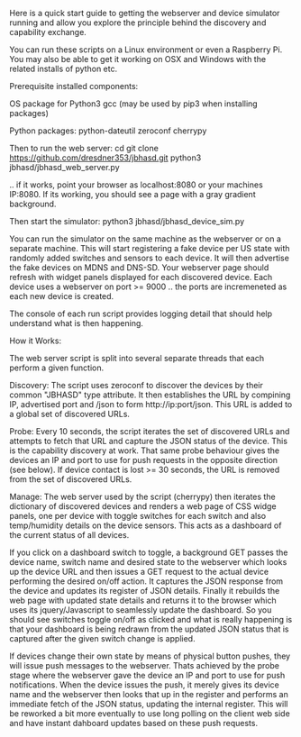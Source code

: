 Here is a quick start guide to getting the webserver and device simulator running and allow you 
explore the principle behind the discovery and capability exchange.

You can run these scripts on a Linux environment or even a Raspberry Pi. You may also be able 
to get it working on OSX and Windows with the related installs of python etc. 

Prerequisite installed components:

OS package for Python3
gcc (may be used by pip3 when installing packages)

Python packages:
python-dateutil
zeroconf
cherrypy

Then to run the web server:
cd <your work dir>
git clone https://github.com/dresdner353/jbhasd.git
python3 jbhasd/jbhasd_web_server.py

.. if it works, point your browser as localhost:8080 or your machines IP:8080. If its working, 
you should see a page with a gray gradient background.

Then start the simulator:
python3 jbhasd/jbhasd_device_sim.py

You can run the simulator on the same machine as the webserver or on a separate machine. This will 
start registering a fake device per US state with randomly added switches and sensors to each device.
It will then advertise the fake devices on MDNS and DNS-SD. Your webserver page should refresh with 
widget panels displayed for each discovered device. Each device uses a webserver on 
port >= 9000 .. the ports are incremeneted as each new device is created. 

The console of each run script provides logging detail that should help understand 
what is then happening. 

How it Works:

The web server script is split into several separate threads that each perform a given function. 

Discovery:
The script uses zeroconf to discover the devices by their common "JBHASD" type attribute. 
It then establishes the URL by compining IP, advertised port and /json to form http://ip:port/json. 
This URL is added to a global set of discovered URLs.

Probe:
Every 10 seconds, the script iterates the set of discovered URLs and attempts to fetch that URL 
and capture the JSON status of the device. This is the capability discovery at work. That same probe 
behaviour gives the devices an IP and port to use for push requests in the opposite direction (see below).
If device contact is lost >= 30 seconds, the URL is removed from the set of discovered URLs.

Manage:
The web server used by the script (cherrypy) then iterates the dictionary of discovered devices and 
renders a web page of CSS widge panels, one per device with toggle switches for each switch and 
also temp/humidity details on the device sensors. This acts as a dashboard of the current status
of all devices.

If you click on a dashboard switch to toggle, a background GET passes the device name, switch 
name and desired state to the webserver which looks up the device URL and then issues 
a GET request to the actual device performing the desired on/off action. It captures the 
JSON response from the device and updates its register of JSON details. Finally it rebuilds the web page 
with updated state details and returns it to the browser which uses its jquery/Javascript 
to seamlessly update the dashboard. So you should see switches toggle on/off as clicked and 
what is really happening is that your dashboard is being redrawn from the updated JSON status 
that is captured after the given switch change is applied.

If devices change their own state by means of physical button pushes, they will issue push messages 
to the webserver. Thats achieved by the probe stage where the webserver gave the device an IP and 
port to use for push notifications. When the device issues the push, it merely gives its device 
name and the webserver then looks that up in the register and performs an immediate fetch of 
the JSON status, updating the internal register. This will be reworked a bit more eventually to use 
long polling on the client web side and have instant dahboard updates based on these push requests.
